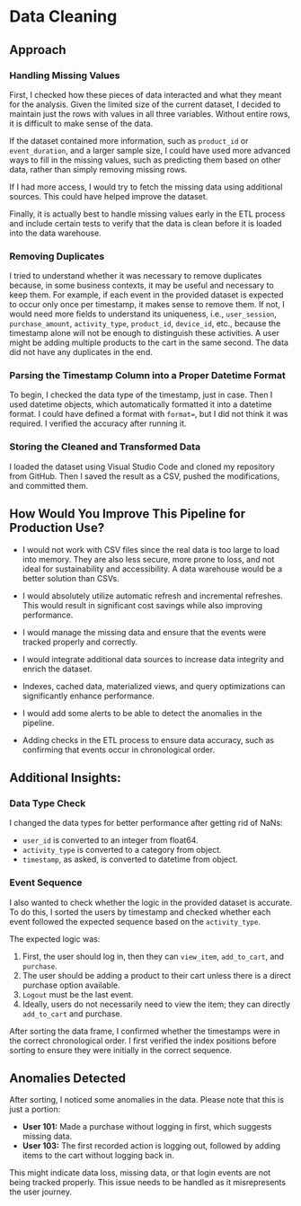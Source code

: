 # **Data Cleaning**

## **Approach**

### **Handling Missing Values**
First, I checked how these pieces of data interacted and what they meant for the analysis. Given the limited size of the current dataset, I decided to maintain just the rows with values in all three variables. Without entire rows, it is difficult to make sense of the data.

If the dataset contained more information, such as `product_id` or `event_duration`, and a larger sample size, I could have used more advanced ways to fill in the missing values, such as predicting them based on other data, rather than simply removing missing rows.

If I had more access, I would try to fetch the missing data using additional sources. This could have helped improve the dataset.

Finally, it is actually best to handle missing values early in the ETL process and include certain tests to verify that the data is clean before it is loaded into the data warehouse.

### **Removing Duplicates**
I tried to understand whether it was necessary to remove duplicates because, in some business contexts, it may be useful and necessary to keep them. For example, if each event in the provided dataset is expected to occur only once per timestamp, it makes sense to remove them. If not, I would need more fields to understand its uniqueness, i.e., `user_session`, `purchase_amount`, `activity_type`, `product_id`, `device_id`, etc., because the timestamp alone will not be enough to distinguish these activities. A user might be adding multiple products to the cart in the same second. The data did not have any duplicates in the end.

### **Parsing the Timestamp Column into a Proper Datetime Format**
To begin, I checked the data type of the timestamp, just in case. Then I used datetime objects, which automatically formatted it into a datetime format. I could have defined a format with `format=`, but I did not think it was required. I verified the accuracy after running it.

### **Storing the Cleaned and Transformed Data**
I loaded the dataset using Visual Studio Code and cloned my repository from GitHub. Then I saved the result as a CSV, pushed the modifications, and committed them.

## **How Would You Improve This Pipeline for Production Use?**
- I would not work with CSV files since the real data is too large to load into memory. They are also less secure, more prone to loss, and not ideal for sustainability and accessibility. A data warehouse would be a better solution than CSVs.

- I would absolutely utilize automatic refresh and incremental refreshes. This would result in significant cost savings while also improving performance.

- I would manage the missing data and ensure that the events were tracked properly and correctly.

- I would integrate additional data sources to increase data integrity and enrich the dataset.

- Indexes, cached data, materialized views, and query optimizations can significantly enhance performance.

- I would add some alerts to be able to detect the anomalies in the pipeline.

- Adding checks in the ETL process to ensure data accuracy, such as confirming that events occur in chronological order.

## **Additional Insights:**

### **Data Type Check**
I changed the data types for better performance after getting rid of NaNs:
- `user_id` is converted to an integer from float64.
- `activity_type` is converted to a category from object.
- `timestamp`, as asked, is converted to datetime from object.

### **Event Sequence**
I also wanted to check whether the logic in the provided dataset is accurate. To do this, I sorted the users by timestamp and checked whether each event followed the expected sequence based on the `activity_type`.

The expected logic was:
1. First, the user should log in, then they can `view_item`, `add_to_cart`, and `purchase`.
2. The user should be adding a product to their cart unless there is a direct purchase option available.
3. `Logout` must be the last event.
4. Ideally, users do not necessarily need to view the item; they can directly `add_to_cart` and purchase.

After sorting the data frame, I confirmed whether the timestamps were in the correct chronological order. I first verified the index positions before sorting to ensure they were initially in the correct sequence.

## **Anomalies Detected**
After sorting, I noticed some anomalies in the data. Please note that this is just a portion:
- **User 101:** Made a purchase without logging in first, which suggests missing data.
- **User 103:** The first recorded action is logging out, followed by adding items to the cart without logging back in.

This might indicate data loss, missing data, or that login events are not being tracked properly. This issue needs to be handled as it misrepresents the user journey.
